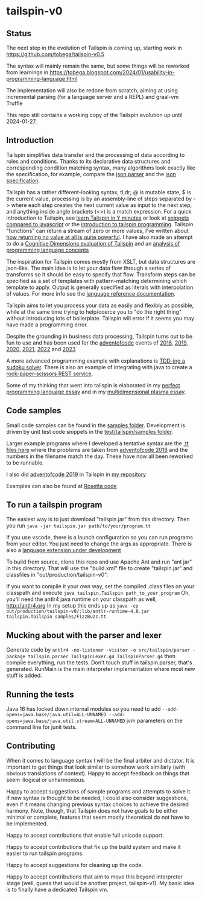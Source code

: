 # tailspin-v0

## Status
The next step in the evolution of Tailspin is coming up, starting work in https://github.com/tobega/tailspin-v0.5

The syntax will mainly remain the same, but some things will be reworked from learnings in https://tobega.blogspot.com/2024/01/usability-in-programming-language.html

The implementation will also be redone from scratch, aiming at using incremental parsing (for a language server and a REPL) and graal-vm Truffle

This repo still contains a working copy of the Tailspin evolution up until 2024-01-27.

## Introduction
Tailspin simplifies data transfer and the processing of data according to rules and conditions.
Thanks to its declarative data structures and corresponding condition matching syntax,
many algorithms look exactly like the specification, for example, compare the
[json parser](https://github.com/tobega/tailspin-v0/blob/master/samples/JSON.tt#L14)
and the [json specification](https://www.json.org/json-en.html).

Tailspin has a rather different-looking syntax, tl;dr; @ is mutable state, $ is the current value, processing is by an assembly-line
of steps separated by -> where each step creates the next current value as input to the next step, and anything inside angle brackets (<>) is a match expression.
For a quick introduction to Tailspin, see [learn Tailspin in Y minutes](https://learnxinyminutes.com/docs/tailspin/) or look at [snippets compared to javascript](https://tobega.blogspot.com/2021/05/learning-tailspin-by-comparing-to.html) or the [introduction to tailspin programming](https://tobega.blogspot.com/2020/05/a-little-tailspin.html). Tailspin "functions" can return a stream of zero or more values, I've written about [how returning no value at all is quite powerful](https://tobega.blogspot.com/2021/05/the-power-of-nothing.html).
I have also made an attempt to do a [Cognitive Dimensions evaluation of Tailspin](https://tobega.blogspot.com/2022/12/evaluating-tailspin-language-after.html) and an [analysis of programming language concepts](https://tobega.blogspot.com/2024/01/usability-in-programming-language.html)

The inspiration for Tailspin comes mostly from XSLT, but data structures are json-like. The main idea is to let your data flow through
a series of transforms so it should be easy to specify that flow. Transform steps can be specified as a set of templates with
pattern-matching determining which template to apply. Output is generally specified as literals with interpolation of values.
For more info see the [language reference documentation](TailspinReference.md).

Tailspin aims to let you process your data as easily and flexibly as possible, while at the same time trying to help/coerce you to "do the right thing"
without introducing lots of boilerplate. Tailspin will error if it seems you may have made a programming error.

Despite the grounding in business data processing, Tailspin turns out to be fun to use and has been
used for the [adventofcode](https://adventofcode.com/) events of [2018](https://github.com/tobega/aoc2018), [2019](https://github.com/tobega/aoc2019), [2020](https://github.com/tobega/aoc2020), [2021](https://github.com/tobega/aoc2021), [2022](https://github.com/tobega/aoc2022) and [2023](https://github.com/tobega/aoc2023)

A more advanced programming example with explanations is [TDD-ing a sudoku solver](https://tobega.blogspot.com/2020/05/creating-algorithm.html).
There is also an example of integrating with java to create a [rock-paper-scissors REST service](https://github.com/tobega/rps-tailspin).

Some of my thinking that went into tailspin is elaborated in my [perfect programming language essay](https://cygni.se/the-perfect-programming-language/)
and in my [multidimensional plasma essay](https://cygni.se/is-your-programming-language-made-of-multidimensional-plasma/).

## Code samples
Small code samples can be found in the [samples folder](https://github.com/tobega/tailspin-v0/tree/master/samples).
Development is driven by unit test code snippets in the [test/tailspin/samples folder](https://github.com/tobega/tailspin-v0/tree/master/test/tailspin/samples).

Larger example programs where I developed a tentative syntax are the [.tt files here](https://github.com/tobega/aoc2018) where the
problems are taken from [adventofcode 2018](https://adventofcode.com/2018) and the numbers in the filename match the day. These have now all been reworked to
be runnable.

I also did [adventofcode 2019](https://adventofcode.com/2019) in Tailspin in [my repository](https://github.com/tobega/aoc2019)

Examples can also be found at [Rosetta code](http://www.rosettacode.org/wiki/Category:Tailspin)

## To run a tailspin program
The easiest way is to just download "tailspin.jar" from this directory. Then you run `java -jar tailspin.jar path/to/your/program.tt`

If you use vscode, there is a launch configuration so you can run programs from your editor. You just need to change the args as appropriate. There is also a [language extension under development](https://github.com/tobega/vsc-tailspin-language)

To build from source, clone this repo and use Apache Ant and run "ant jar" in this directory. That will use the "build.xml" file to create "tailspin.jar" and classfiles in "out/production/tailspin-v0".

If you want to compile it your own way, set the compiled .class files on your
classpath and execute `java tailspin.Tailspin path_to_your_program`
Oh, you'll need the antlr4 java runtime on your classpath as well, http://antlr4.org
In my setup this ends up as `java -cp out/production/tailspin-v0/:lib/antlr-runtime-4.8.jar tailspin.Tailspin samples/FizzBuzz.tt`

## Mucking about with the parser and lexer
Generate code by
`antlr4 -no-listener -visitor -o src/tailspin/parser -package tailspin.parser TailspinLexer.g4 TailspinParser.g4`
then compile everything, run the tests.
Don't touch stuff in tailspin.parser, that's generated. RunMain is the
main interpreter implementation where most new stuff is added.

## Running the tests
Java 16 has locked down internal modules so you need to add `--add-opens=java.base/java.util=ALL-UNNAMED --add-opens=java.base/java.util.stream=ALL-UNNAMED`
jvm parameters on the command line for junit tests.

## Contributing
When it comes to language syntax I will be the final arbiter and dictator. It is
important to get things that look similar to somehow work similarly
(with obvious translations of context). Happy to accept feedback on things that seem illogical
or unharmonious.

Happy to accept suggestions of sample programs and attempts to solve it. If new syntax is thought
to be needed, I could also consider suggestions, even if it means changing previous syntax
choices to achieve the desired harmony. Note, though, that Tailspin does not have goals to be either
minimal or complete, features that seem mostly theoretical do not have to be implemented.

Happy to accept contributions that enable full unicode support.

Happy to accept contributions that fix up the build system and make it easier to run tailspin programs.

Happy to accept suggestions for cleaning up the code.

Happy to accept contributions that aim to move this beyond interpreter stage (well, guess that would be another project, tailspin-v1).
My basic idea is to finally have a dedicated Tailspin vm.
